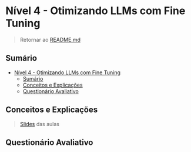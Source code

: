 # Nível 4 - Otimizando LLMs com Fine Tuning

> Retornar ao [README.md](../../../README.md)

## Sumário

- [Nível 4 - Otimizando LLMs com Fine Tuning](#nível-4---otimizando-llms-com-fine-tuning)
  - [Sumário](#sumário)
  - [Conceitos e Explicações](#conceitos-e-explicações)
  - [Questionário Avaliativo](#questionário-avaliativo)

## Conceitos e Explicações

> [Slides](../pdf/n2.pdf) das aulas

## Questionário Avaliativo

